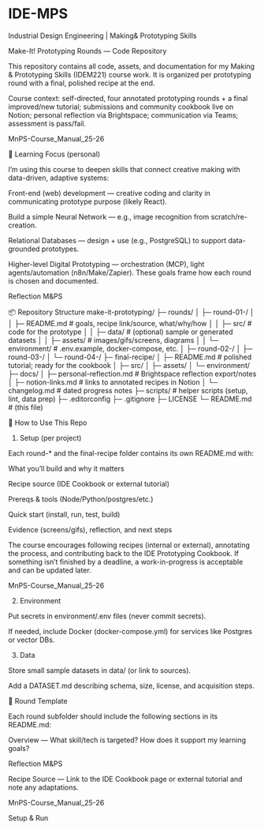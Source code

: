# IDE-MPS
Industrial Design Engineering | Making&amp; Prototyping Skills


Make-It! Prototyping Rounds — Code Repository

This repository contains all code, assets, and documentation for my Making & Prototyping Skills (IDEM221) course work. It is organized per prototyping round with a final, polished recipe at the end.

Course context: self-directed, four annotated prototyping rounds + a final improved/new tutorial; submissions and community cookbook live on Notion; personal reflection via Brightspace; communication via Teams; assessment is pass/fail. 

MnPS-Course_Manual_25-26

🎯 Learning Focus (personal)

I’m using this course to deepen skills that connect creative making with data-driven, adaptive systems:

Front-end (web) development — creative coding and clarity in communicating prototype purpose (likely React).

Build a simple Neural Network — e.g., image recognition from scratch/re-creation.

Relational Databases — design + use (e.g., PostgreSQL) to support data-grounded prototypes.

Higher-level Digital Prototyping — orchestration (MCP), light agents/automation (n8n/Make/Zapier).
These goals frame how each round is chosen and documented. 

Reflection M&PS

📦 Repository Structure
make-it-prototyping/
├─ rounds/
│  ├─ round-01-<short-title>/
│  │  ├─ README.md            # goals, recipe link/source, what/why/how
│  │  ├─ src/                 # code for the prototype
│  │  ├─ data/                # (optional) sample or generated datasets
│  │  ├─ assets/              # images/gifs/screens, diagrams
│  │  └─ environment/         # .env.example, docker-compose, etc.
│  ├─ round-02-<short-title>/
│  ├─ round-03-<short-title>/
│  └─ round-04-<short-title>/
├─ final-recipe/
│  ├─ README.md                # polished tutorial; ready for the cookbook
│  ├─ src/
│  ├─ assets/
│  └─ environment/
├─ docs/
│  ├─ personal-reflection.md   # Brightspace reflection export/notes
│  ├─ notion-links.md          # links to annotated recipes in Notion
│  └─ changelog.md             # dated progress notes
├─ scripts/                    # helper scripts (setup, lint, data prep)
├─ .editorconfig
├─ .gitignore
├─ LICENSE
└─ README.md                   # (this file)

🧭 How to Use This Repo
1) Setup (per project)

Each round-* and the final-recipe folder contains its own README.md with:

What you’ll build and why it matters

Recipe source (IDE Cookbook or external tutorial)

Prereqs & tools (Node/Python/postgres/etc.)

Quick start (install, run, test, build)

Evidence (screens/gifs), reflection, and next steps

The course encourages following recipes (internal or external), annotating the process, and contributing back to the IDE Prototyping Cookbook. If something isn’t finished by a deadline, a work-in-progress is acceptable and can be updated later. 

MnPS-Course_Manual_25-26

2) Environment

Put secrets in environment/.env files (never commit secrets).

If needed, include Docker (docker-compose.yml) for services like Postgres or vector DBs.

3) Data

Store small sample datasets in data/ (or link to sources).

Add a DATASET.md describing schema, size, license, and acquisition steps.

🧪 Round Template

Each round subfolder should include the following sections in its README.md:

Overview — What skill/tech is targeted? How does it support my learning goals? 

Reflection M&PS

Recipe Source — Link to the IDE Cookbook page or external tutorial and note any adaptations. 

MnPS-Course_Manual_25-26

Setup & Run